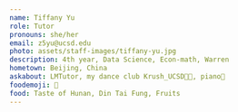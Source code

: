 ```yaml
---
name: Tiffany Yu
role: Tutor
pronouns: she/her
email: z5yu@ucsd.edu
photo: assets/staff-images/tiffany-yu.jpg
description: 4th year, Data Science, Econ-math, Warren
hometown: Beijing, China
askabout: LMTutor, my dance club Krush_UCSD💃🏻, piano🎹
foodemoji: 🍑
food: Taste of Hunan, Din Tai Fung, Fruits
---
```

